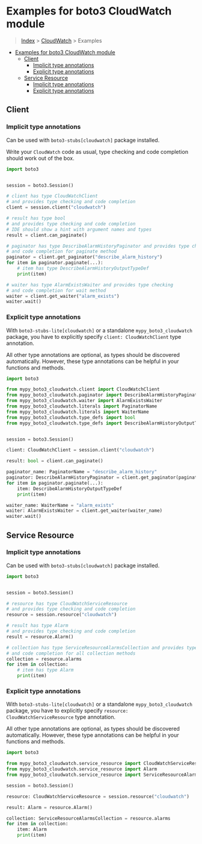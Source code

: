 <a id="examples-for-boto3-cloudwatch-module"></a>

# Examples for boto3 CloudWatch module

> [Index](../README.md) > [CloudWatch](./README.md) > Examples

- [Examples for boto3 CloudWatch module](#examples-for-boto3-cloudwatch-module)
  - [Client](#client)
    - [Implicit type annotations](#implicit-type-annotations)
    - [Explicit type annotations](#explicit-type-annotations)
  - [Service Resource](#service-resource)
    - [Implicit type annotations](#implicit-type-annotations)
    - [Explicit type annotations](#explicit-type-annotations)

<a id="client"></a>

## Client

<a id="implicit-type-annotations"></a>

### Implicit type annotations

Can be used with `boto3-stubs[cloudwatch]` package installed.

Write your `CloudWatch` code as usual, type checking and code completion should
work out of the box.

```python
import boto3


session = boto3.Session()

# client has type CloudWatchClient
# and provides type checking and code completion
client = session.client("cloudwatch")

# result has type bool
# and provides type checking and code completion
# IDE should show a hint with argument names and types
result = client.can_paginate()

# paginator has type DescribeAlarmHistoryPaginator and provides type checking
# and code completion for paginate method
paginator = client.get_paginator("describe_alarm_history")
for item in paginator.paginate(...):
    # item has type DescribeAlarmHistoryOutputTypeDef
    print(item)

# waiter has type AlarmExistsWaiter and provides type checking
# and code completion for wait method
waiter = client.get_waiter("alarm_exists")
waiter.wait()
```

<a id="explicit-type-annotations"></a>

### Explicit type annotations

With `boto3-stubs-lite[cloudwatch]` or a standalone `mypy_boto3_cloudwatch`
package, you have to explicitly specify `client: CloudWatchClient` type
annotation.

All other type annotations are optional, as types should be discovered
automatically. However, these type annotations can be helpful in your functions
and methods.

```python
import boto3

from mypy_boto3_cloudwatch.client import CloudWatchClient
from mypy_boto3_cloudwatch.paginator import DescribeAlarmHistoryPaginator
from mypy_boto3_cloudwatch.waiter import AlarmExistsWaiter
from mypy_boto3_cloudwatch.literals import PaginatorName
from mypy_boto3_cloudwatch.literals import WaiterName
from mypy_boto3_cloudwatch.type_defs import bool
from mypy_boto3_cloudwatch.type_defs import DescribeAlarmHistoryOutputTypeDef


session = boto3.Session()

client: CloudWatchClient = session.client("cloudwatch")

result: bool = client.can_paginate()

paginator_name: PaginatorName = "describe_alarm_history"
paginator: DescribeAlarmHistoryPaginator = client.get_paginator(paginator_name)
for item in paginator.paginate(...):
    item: DescribeAlarmHistoryOutputTypeDef
    print(item)

waiter_name: WaiterName = "alarm_exists"
waiter: AlarmExistsWaiter = client.get_waiter(waiter_name)
waiter.wait()
```

<a id="service-resource"></a>

## Service Resource

<a id="implicit-type-annotations"></a>

### Implicit type annotations

Can be used with `boto3-stubs[cloudwatch]` package installed.

```python
import boto3


session = boto3.Session()

# resource has type CloudWatchServiceResource
# and provides type checking and code completion
resource = session.resource("cloudwatch")

# result has type Alarm
# and provides type checking and code completion
result = resource.Alarm()

# collection has type ServiceResourceAlarmsCollection and provides type checking
# and code completion for all collection methods
collection = resource.alarms
for item in collection:
    # item has type Alarm
    print(item)
```

<a id="explicit-type-annotations"></a>

### Explicit type annotations

With `boto3-stubs-lite[cloudwatch]` or a standalone `mypy_boto3_cloudwatch`
package, you have to explicitly specify `resource: CloudWatchServiceResource`
type annotation.

All other type annotations are optional, as types should be discovered
automatically. However, these type annotations can be helpful in your functions
and methods.

```python
import boto3

from mypy_boto3_cloudwatch.service_resource import CloudWatchServiceResource
from mypy_boto3_cloudwatch.service_resource import Alarm
from mypy_boto3_cloudwatch.service_resource import ServiceResourceAlarmsCollection, Alarm

session = boto3.Session()

resource: CloudWatchServiceResource = session.resource("cloudwatch")

result: Alarm = resource.Alarm()

collection: ServiceResourceAlarmsCollection = resource.alarms
for item in collection:
    item: Alarm
    print(item)
```
